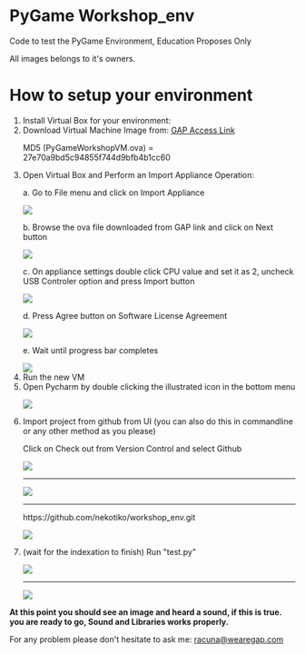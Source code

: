 # PyGame Workshop_env

Code to test the PyGame Environment, Education Proposes Only

All images belongs to it's owners.

# How to setup your environment

<ol>
<li> Install Virtual Box for your environment: </li>
<li> Download Virtual Machine Image from: <a href='https://drive.google.com/a/growthaccelerationpartners.com/file/d/0B68vrtNG0yC-OHc3M0c4cVQzZVU/view?usp=sharing'>GAP Access Link</a>
    <p> MD5 (PyGameWorkshopVM.ova) = 27e70a9bd5c94855f744d9bfb4b1cc60</p>
</li>
<li> Open Virtual Box and Perform an Import Appliance Operation: 
<p>a. Go to File menu and click on Import Appliance</p>
<img src='https://github.com/nekotiko/workshop_env/blob/master/assets/worksp01.png?raw=true')</img>
<p>b. Browse the ova file downloaded from GAP link and click on Next button</p>
<img src='https://github.com/nekotiko/workshop_env/blob/master/assets/worksp02.png?raw=true')</img>
<p>c. On appliance settings double click CPU value and set it as 2, uncheck USB Controler option and press Import button</p>
<img src='https://github.com/nekotiko/workshop_env/blob/master/assets/worksp03.png?raw=true')</img>
<p>d. Press Agree button on Software License Agreement</p>
<img src='https://github.com/nekotiko/workshop_env/blob/master/assets/worksp04.png?raw=true')</img>
<p>e. Wait until progress bar completes</p>
<img src='https://github.com/nekotiko/workshop_env/blob/master/assets/worksp05.png?raw=true')</img>
</li>
<li> Run the new VM </li>
<li> Open Pycharm by double clicking the illustrated icon in the bottom menu<p>
<img src='https://github.com/nekotiko/workshop_env/blob/master/assets/01.png?raw=true')</img>
    </p>
    
</li>

<li> Import project from github from UI (you can also do this in commandline or any other method as you please)

  <p>Click on Check out from Version Control and select Github</p><p>
<img src='https://github.com/nekotiko/workshop_env/blob/master/assets/worksp06.png?raw=true')</img>
    </p>
    <hr/>
    <p>
<img src='https://github.com/nekotiko/workshop_env/blob/master/assets/02.png?raw=true')</img>
    </p>
    <hr/>
    <p>https://github.com/nekotiko/workshop_env.git</p><p>
<img src='https://github.com/nekotiko/workshop_env/blob/master/assets/03.png?raw=true')</img>
    </p>
 
</li>
<li> (wait for the indexation to finish) Run "test.py"
<p>
<img src='https://github.com/nekotiko/workshop_env/blob/master/assets/04.png?raw=true')</img>
    </p>
    <hr/>
    <p>
<img src='https://github.com/nekotiko/workshop_env/blob/master/assets/05.png?raw=true')</img>
    </p>
    </li>
</ol>

<b>At this point you should see an image and heard a sound, if this is true. you are ready to go, Sound and Libraries works properly.</b>

For any problem please don't hesitate to ask me: racuna@wearegap.com
